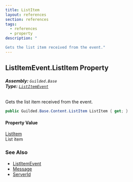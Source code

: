 ```yaml
---
title: ListItem
layout: references
section: references
tags:
  - references
  - property
description: "

Gets the list item received from the event."
---
```


## ListItemEvent.ListItem Property
###### **Assembly:** `Guilded.Base`<br/>**Type:** [`ListItemEvent`](ListItemEvent 'Guilded.Base.Events.ListItemEvent')

Gets the list item received from the event.

```csharp
public Guilded.Base.Content.ListItem ListItem { get; }
```

#### Property Value
[ListItem](ListItem 'Guilded.Base.Content.ListItem')  
List item

### See Also
- [ListItemEvent](ListItemEvent 'Guilded.Base.Events.ListItemEvent')
- [Message](ListItemEvent.Message 'Guilded.Base.Events.ListItemEvent.Message')
- [ServerId](ListItemEvent.ServerId 'Guilded.Base.Events.ListItemEvent.ServerId')